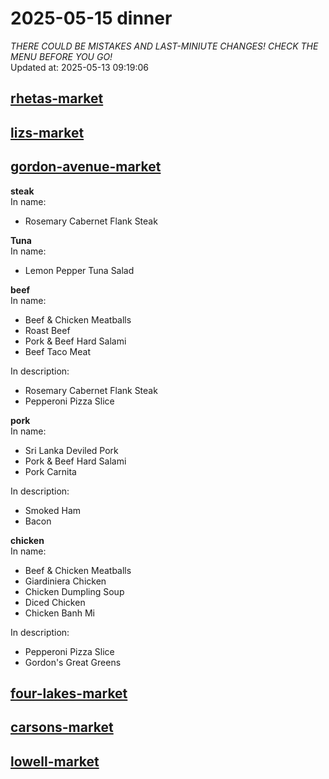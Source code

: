 # 2025-05-15 dinner  
*THERE COULD BE MISTAKES AND LAST-MINIUTE CHANGES! CHECK THE MENU BEFORE YOU GO!*  
Updated at: 2025-05-13 09:19:06  
## [rhetas-market](https://wisc-housingdining.nutrislice.com/menu/rhetas-market/dinner/2025-05-15)  
## [lizs-market](https://wisc-housingdining.nutrislice.com/menu/lizs-market/dinner/2025-05-15)  
## [gordon-avenue-market](https://wisc-housingdining.nutrislice.com/menu/gordon-avenue-market/dinner/2025-05-15)  
**steak**  
In name:   
 - Rosemary Cabernet Flank Steak  
  
**Tuna**  
In name:   
 - Lemon Pepper Tuna Salad  
  
**beef**  
In name:   
 - Beef & Chicken Meatballs  
 - Roast Beef  
 - Pork & Beef Hard Salami  
 - Beef Taco Meat  
  
In description:   
 - Rosemary Cabernet Flank Steak  
 - Pepperoni Pizza Slice  
  
**pork**  
In name:   
 - Sri Lanka Deviled Pork  
 - Pork & Beef Hard Salami  
 - Pork Carnita  
  
In description:   
 - Smoked Ham  
 - Bacon  
  
**chicken**  
In name:   
 - Beef & Chicken Meatballs  
 - Giardiniera Chicken  
 - Chicken Dumpling Soup  
 - Diced Chicken  
 - Chicken Banh Mi  
  
In description:   
 - Pepperoni Pizza Slice  
 - Gordon's Great Greens  
  
## [four-lakes-market](https://wisc-housingdining.nutrislice.com/menu/four-lakes-market/dinner/2025-05-15)  
## [carsons-market](https://wisc-housingdining.nutrislice.com/menu/carsons-market/dinner/2025-05-15)  
## [lowell-market](https://wisc-housingdining.nutrislice.com/menu/lowell-market/dinner/2025-05-15)  
  
